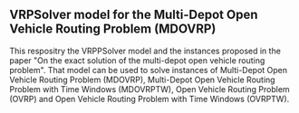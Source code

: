 ## VRPSolver model for the Multi-Depot Open Vehicle Routing Problem (MDOVRP)

This respositry the VRPPSolver model and the instances proposed in the paper "On the exact solution of the multi-depot open vehicle routing problem". That model can be used to solve instances of Multi-Depot Open Vehicle Routing Problem (MDOVRP), Multi-Depot Open Vehicle Routing Problem with Time Windows (MDOVRPTW), Open Vehicle Routing Problem (OVRP) and Open Vehicle Routing Problem with Time Windows (OVRPTW). 


